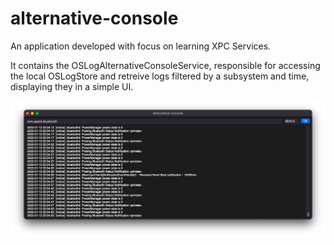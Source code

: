 # alternative-console

An application developed with focus on learning XPC Services.

It contains the OSLogAlternativeConsoleService, responsible for accessing the local OSLogStore and retreive logs filtered by a subsystem and time, displaying they in a simple UI.

![Image ilustrating the application interface](Extras/ui_image.png)
